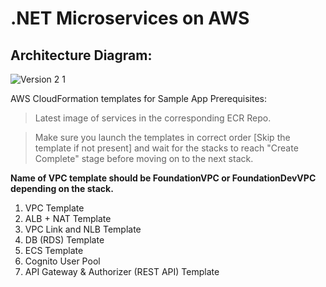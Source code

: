 # .NET Microservices on AWS

## Architecture Diagram: 

![Version 2 1](https://github.com/user-attachments/assets/fa4743be-c287-4771-be50-348b7a7757a6)

AWS CloudFormation templates for Sample App
Prerequisites:

> Latest image of services in the corresponding ECR Repo.

> Make sure you launch the templates in correct order [Skip the template if not present] and wait for the stacks to reach "Create Complete" stage before moving on to the next stack.

**Name of VPC template should be FoundationVPC or FoundationDevVPC depending on the stack.**

1. VPC Template
2. ALB + NAT Template
3. VPC Link and NLB Template
4. DB (RDS) Template
5. ECS Template
6. Cognito User Pool
7. API Gateway & Authorizer (REST API) Template
